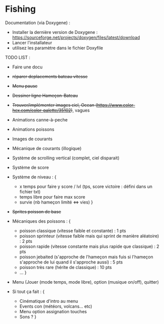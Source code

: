 # Fishing

Documentation (via Doxygene) :
  - Installer la dernière version de Doxygene : https://sourceforge.net/projects/doxygen/files/latest/download
  - Lancer l'installateur
  - utilisez les paramètre dans le fichier Doxyfile

TODO LIST :

  - Faire une docu
  - ~~réparer deplacements bateau vitesse~~

  - ~~Menu pause~~
  - ~~Dessiner ligne Hameçon-Bateau~~
  - ~~Trouver/implémenter images ciel, Ocean (https://www.color-hex.com/color-palette/35102)~~, vagues
  - Animations canne-à-peche

  - Animations poissons
  - Images de courants
  - Mécanique de courants (illogique)
  - Système de scrolling vertical (complet, ciel disparait)

  - Système de score
  - Système de niveau  : {
    - x temps pour faire y score / lvl (tps, score victoire : défini dans un fichier txt)
    - temps libre pour faire max score
    - survie (nb hameçon limité <=> vies)
  }

  - ~~Sprites poisson de base~~
  - Mécaniques des poissons : {
    - poisson classique (vitesse faible et constante) : 1 pts
    - poisson sprinteur (vitesse faible mais qui sprint de manière aléatoire) : 2 pts
    - poisson rapide (vitesse constante mais plus rapide que classique) : 2 pts
    - poisson jebaited (s'approche de l'hameçon mais fuis si l'hameçon s'approche de lui quand il s'approche aussi) : 5 pts
    - poisson très rare (hérite de classique) : 10 pts
    - ...
  }


  - Menu (Jouer (mode temps, mode libre), option (musique on/off), quitter)

  - Si tout ça fait : {
    - Cinématique d'intro au menu
    - Events con (météors, volcans... etc)
    - Menu option assignation touches
    - Sons ?
  }
